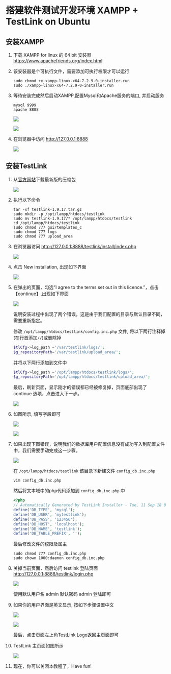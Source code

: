 # 搭建软件测试开发环境 XAMPP + TestLink on Ubuntu

## 安装XAMPP
1. 下载 XAMPP for linux 的 64 bit 安装器 https://www.apachefriends.org/index.html
2. 该安装器是个可执行文件，需要添加可执行权限才可以运行
    ```shell
    sudo chmod +x xampp-linux-x64-7.2.9-0-installer.run
    sudo ./xampp-linux-x64-7.2.9-0-installer.run
    ```
3. 等待安装完成然后启动XAMPP,配置Mysql和Apache服务的端口, 并启动服务
    ```
    mysql 9999
    apache 8888
    ```

    ![](pics/mysql_9999.png)

    ![](pics/xampp_demo.png)


4. 在浏览器中访问 http://127.0.0.1:8888

    ![](pics/xampp_index.png)


## 安装TestLink

1. 从[官方网站](http://testlink.org)下载最新版的压缩包

    ![](pics/download_testlink.png)

2. 执行以下命令
    ```shell
    tar -xf testlink-1.9.17.tar.gz
    sudo mkdir -p /opt/lampp/htdocs/testlink
    sudo mv testlink-1.9.17/* /opt/lampp/htdocs/testlink 
    cd /opt/lampp/htdocs/testlink
    sudo chmod 777 gui/templates_c
    sudo chmod 777 logs
    sudo chmod 777 upload_area
    ```
3. 在浏览器访问 http://127.0.0.1:8888/testlink/install/index.php
    
    ![](pics/install_page.png)

4. 点击 New installation, 出现如下界面
    
    ![](pics/step_2.png)

5. 在弹出的页面，勾选”I agree to the terms set out in this licence.”，点击【continue】,出现如下界面
    
    ![](pics/step_3.png)

    说明安装过程中出现了两个错误，这是由于我们配置的目录与默认目录不同，需要重新指定。

    修改 `/opt/lampp/htdocs/testlink/config.inc.php` 文件, 将以下两行注释掉(在行首添加`//`)或删除掉

    ```php
    $tlCfg->log_path ='/var/testlink/logs/';
    $g_repositoryPath='/var/testlink/upload_area/';
    ```

    并将以下两行添加到文件中

    ```php
    $tlCfg->log_path ='/opt/lampp/htdocs/testlink/logs/';
    $g_repositoryPath='/opt/lampp/htdocs/testlink/upload_area/'; 
    ```

    最后，刷新页面，显示刚才的错误都已经被修复掉，页面底部出现了 continue 选项，点击进入下一步。
    
    ![](pics/fix_success.png)


6. 如图所示, 填写字段即可
    
    ![](pics/db_config.png)

    ![](pics/db_config2.png)

7. 如果出现下图错误，说明我们的数据库用户配置信息没有成功写入到配置文件中，我们需要手动完成这一步骤。
    
    ![](pics/db_write_wrong.png)

    在 `/opt/lampp/htdocs/testlink` 该目录下新建文件 `config_db.inc.php`

    ```shell
    vim config_db.inc.php
    ```
    然后将文本域中的php代码添加到 `config_db.inc.php` 中
    ```php
    <?php
    // Automatically Generated by TestLink Installer - Tue, 11 Sep 18 08:17:00 +0200
    define('DB_TYPE', 'mysql');
    define('DB_USER', 'mytestlink');
    define('DB_PASS', '123456');
    define('DB_HOST', 'localhost');
    define('DB_NAME', 'testlink');
    define('DB_TABLE_PREFIX', '');
    ```
    最后修改文件的权限及属主
    ```shell
    sudo chmod 777 config_db.inc.php
    sudo chown 1000:daemon config_db.inc.php
    ```
8. 关掉当前页面，然后访问 testlink 登陆页面 http://127.0.0.1:8888/testlink/login.php
    
    ![](pics/login_testlink.png)


    使用默认用户名 admin 默认密码 admin 登陆即可

9. 如果你的用户界面是英文显示, 按如下步骤设置中文

    ![](pics/change_ch_step_1.png)
    
    ![](pics/change_ch_step_2.png)

    最后，点击页面左上角TestLink Logo返回主页面即可

10. TestLink 主页面如图所示

    ![](pics/testlink_demo.png)

11. 现在，你可以关闭本教程了，Have fun!


    
    








    




    



